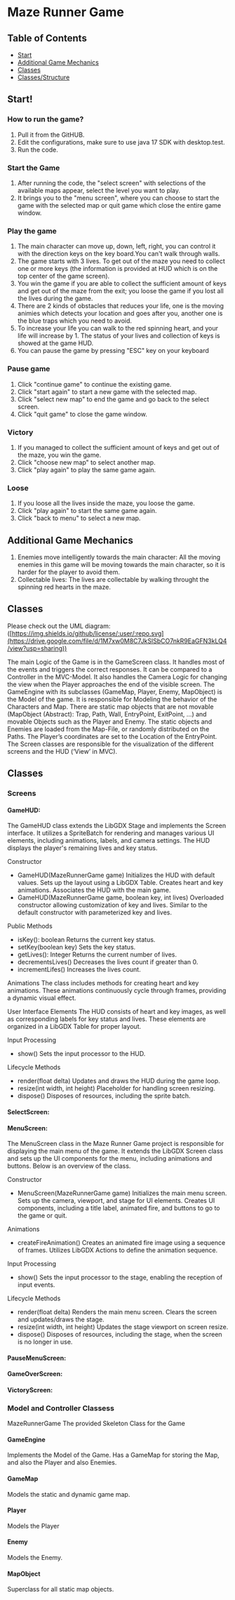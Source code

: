 # Maze Runner Game

## Table of Contents


- [Start](#start)
- [Additional Game Mechanics](#additionalgamemechanics)
- [Classes](#classes)
- [Classes/Structure](#classes/structure)


## Start!
### How to run the game?

1. Pull it from the GitHUB.
2. Edit the configurations, make sure to use java 17 SDK with desktop.test.
3. Run the code.

### Start the Game
1. After running the code, the "select screen" with selections of the available maps appear, select the level you want to play.
2. It brings you to the "menu screen", where you can choose to start the game with the selected map or quit game which close the entire game window.

### Play the game
1. The main character can move up, down, left, right, you can control it with the direction keys on the key board.You can't walk through walls.
2. The game starts with 3 lives. To get out of the maze you need to collect one or more keys (the information is provided at HUD which is on the top center of the game screen).
3. You win the game if you are able to collect the sufficient amount of keys and get out of the maze from the exit; you loose the game if you lost all the lives during the game.
4. There are 2 kinds of obstacles that reduces your life, one is the moving animies which detects your location and goes after you, another one is the blue traps which you need to avoid.
5. To increase your life you can walk to the red spinning heart, and your life will increase by 1. The status of your lives and collection of keys is showed at the game HUD.
6. You can pause the game by pressing "ESC" key on your keyboard

### Pause game
1. Click "continue game" to continue the existing game.
2. Click "start again" to start a new game with the selected map.
3. Click "select new map" to end the game and go back to the select screen.
4. Click "quit game" to close the game window.

### Victory
1. If you managed to collect the sufficient amount of keys and get out of the maze, you win the game.
2. Click "choose new map" to select another map.
3. Click "play again" to play the same game again.

### Loose
1. If you loose all the lives inside the maze, you loose the game.
2. Click "play again" to start the same game again.
3. Click "back to menu" to select a new map.


## Additional Game Mechanics
1. Enemies move intelligently towards the main character: All the moving enemies in this game will be moving towards the main character, so it is harder for the player to avoid them.
2. Collectable lives: The lives are collectable by walking throught the spinning red hearts in the maze.



## Classes

Please check out the UML diagram: ([https://img.shields.io/github/license/:user/:repo.svg](https://drive.google.com/file/d/1M7xw0M8C7JkSlSbCO7nkR9EaGFN3kLQ4/view?usp=sharing))

The main Logic of the Game is in the GameScreen class. It handles most of the events and triggers the correct responses. It can be compared to a Controller in the MVC-Model. It also handles the Camera Logic for changing the view when the Player approaches the end of the visible screen.
The GameEngine with its subclasses (GameMap, Player, Enemy, MapObject) is the Model of the game. It is responsible for Modeling the behavior of the Characters and Map. There are static map objects that are not movable (MapObject (Abstract): Trap, Path, Wall, EntryPoint, ExitPoint, …) and movable Objects such as the Player and Enemy. The static objects and Enemies are loaded from the Map-File, or randomly distributed on the Paths. The Player’s coordinates are set to the Location of the EntryPoint.
The Screen classes are responsible for the visualization of the different screens and the HUD (‘View’ in MVC).

## Classes

### Screens
#### GameHUD:

The GameHUD class extends the LibGDX Stage and implements the Screen interface. It utilizes a SpriteBatch for rendering and manages various UI elements, including animations, labels, and camera settings. The HUD displays the player's remaining lives and key status.

Constructor
- GameHUD(MazeRunnerGame game)
Initializes the HUD with default values.
Sets up the layout using a LibGDX Table.
Creates heart and key animations.
Associates the HUD with the main game.
- GameHUD(MazeRunnerGame game, boolean key, int lives)
Overloaded constructor allowing customization of key and lives.
Similar to the default constructor with parameterized key and lives.

Public Methods
- isKey(): boolean
Returns the current key status.
- setKey(boolean key)
Sets the key status.
- getLives(): Integer
Returns the current number of lives.
- decrementsLives()
Decreases the lives count if greater than 0.
- incrementLifes()
Increases the lives count.

Animations
The class includes methods for creating heart and key animations. These animations continuously cycle through frames, providing a dynamic visual effect.


User Interface Elements
The HUD consists of heart and key images, as well as corresponding labels for key status and lives. These elements are organized in a LibGDX Table for proper layout.

Input Processing
- show()
Sets the input processor to the HUD.

Lifecycle Methods
- render(float delta)
Updates and draws the HUD during the game loop.
- resize(int width, int height)
Placeholder for handling screen resizing.
- dispose()
Disposes of resources, including the sprite batch.


#### SelectScreen:

#### MenuScreen:
The MenuScreen class in the Maze Runner Game project is responsible for displaying the main menu of the game. It extends the LibGDX Screen class and sets up the UI components for the menu, including animations and buttons. Below is an overview of the class.

Constructor
- MenuScreen(MazeRunnerGame game)
Initializes the main menu screen.
Sets up the camera, viewport, and stage for UI elements.
Creates UI components, including a title label, animated fire, and buttons to go to the game or quit.

Animations
- createFireAnimation()
Creates an animated fire image using a sequence of frames.
Utilizes LibGDX Actions to define the animation sequence.

Input Processing
- show()
Sets the input processor to the stage, enabling the reception of input events.

Lifecycle Methods
- render(float delta)
Renders the main menu screen.
Clears the screen and updates/draws the stage.
- resize(int width, int height)
Updates the stage viewport on screen resize.
- dispose()
Disposes of resources, including the stage, when the screen is no longer in use.

#### PauseMenuScreen:
#### GameOverScreen:

#### VictoryScreen:


### Model and Controller Classess
MazeRunnerGame
The provided Skeleton Class for the Game

#### GameEngine
Implements the Model of the Game. Has a GameMap for storing the Map, and also the Player and also Enemies.
 
#### GameMap
Models the static and dynamic game map.

#### Player
Models the Player
 
#### Enemy
Models the Enemy.

#### MapObject
Superclass for all static map objects.

